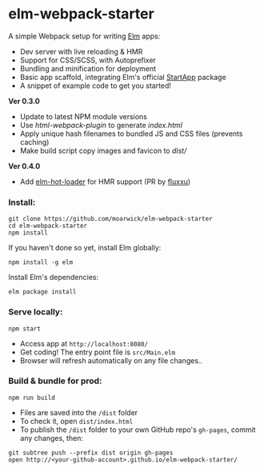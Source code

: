 # elm-webpack-starter

A simple Webpack setup for writing [Elm](http://elm-lang.org/) apps:

* Dev server with live reloading & HMR
* Support for CSS/SCSS, with Autoprefixer
* Bundling and minification for deployment
* Basic app scaffold, integrating Elm's official [StartApp](https://github.com/evancz/start-app) package
* A snippet of example code to get you started!

**Ver 0.3.0**
* Update to latest NPM module versions
* Use *html-webpack-plugin* to generate *index.html*
* Apply unique hash filenames to bundled JS and CSS files (prevents caching)
* Make build script copy images and favicon to *dist/*

**Ver 0.4.0**
* Add [elm-hot-loader](https://github.com/fluxxu/elm-hot-loader) for HMR support (PR by [fluxxu](https://github.com/fluxxu))


### Install:
```
git clone https://github.com/moarwick/elm-webpack-starter
cd elm-webpack-starter
npm install
```

If you haven't done so yet, install Elm globally:
```
npm install -g elm
```

Install Elm's dependencies:
```
elm package install
```

### Serve locally:
```
npm start
```
* Access app at `http://localhost:8080/`
* Get coding! The entry point file is `src/Main.elm`
* Browser will refresh automatically on any file changes..


### Build & bundle for prod:
```
npm run build
```

* Files are saved into the `/dist` folder
* To check it, open `dist/index.html`
* To publish the `/dist` folder to your own GitHub repo's `gh-pages`, commit any changes, then:
```
git subtree push --prefix dist origin gh-pages
open http://<your-github-account>.github.io/elm-webpack-starter/
```

